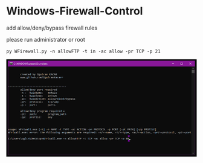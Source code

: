 # Windows-Firewall-Control
add allow/deny/bypass firewall rules

please run administrator or root

```
py WFirewall.py -n allowFTP -t in -ac allow -pr TCP -p 21

```

![help](https://github.com/OgulcanKacarr/Windows-Firewall-Control/blob/main/Image/windows.png)<br><br>
